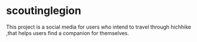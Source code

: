 # scoutinglegion
This project is a social media for users who intend to travel through hichhike ,that helps users find a companion for themselves.
